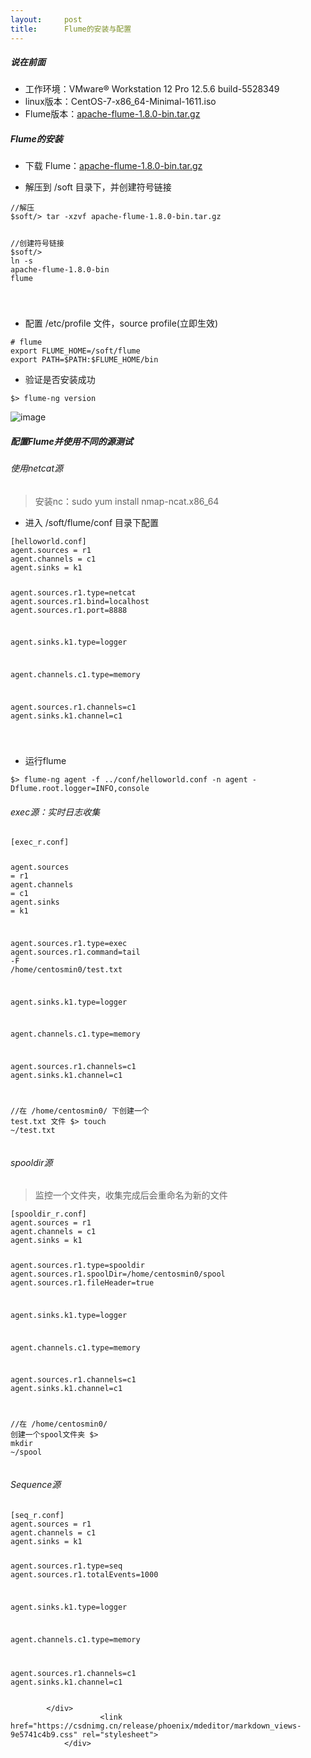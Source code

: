 ```yaml
---
layout:     post
title:      Flume的安装与配置
---
```

<div id="article_content" class="article_content clearfix csdn-tracking-statistics" data-pid="blog" data-mod="popu_307" data-dsm="post">
								            <div id="content_views" class="markdown_views prism-dracula">
							<!-- flowchart 箭头图标 勿删 -->
							<svg xmlns="http://www.w3.org/2000/svg" style="display: none;"><path stroke-linecap="round" d="M5,0 0,2.5 5,5z" id="raphael-marker-block" style="-webkit-tap-highlight-color: rgba(0, 0, 0, 0);"></path></svg>
							<font size="4">
</font><h5><a id="_2"></a>说在前面</h5>
<ul>
<li>工作环境：VMware® Workstation 12 Pro 12.5.6 build-5528349</li>
<li>linux版本：CentOS-7-x86_64-Minimal-1611.iso</li>
<li>Flume版本：<a href="http://www.apache.org/dyn/closer.lua/flume/1.8.0/apache-flume-1.8.0-bin.tar.gz" rel="nofollow">apache-flume-1.8.0-bin.tar.gz</a></li>
</ul>
<h5><a id="Flume_8"></a>Flume的安装</h5>
<ul>
<li>
<p>下载 Flume：<a href="http://www.apache.org/dyn/closer.lua/flume/1.8.0/apache-flume-1.8.0-bin.tar.gz" rel="nofollow">apache-flume-1.8.0-bin.tar.gz</a></p>
</li>
<li>
<p>解压到 /soft 目录下，并创建符号链接</p>
</li>
</ul>
<pre><code class="prism language-java"><span class="token comment">//解压</span>
$soft<span class="token operator">/</span><span class="token operator">&gt;</span> tar <span class="token operator">-</span>xzvf apache<span class="token operator">-</span>flume<span class="token operator">-</span><span class="token number">1.8</span><span class="token number">.0</span><span class="token operator">-</span>bin<span class="token punctuation">.</span>tar<span class="token punctuation">.</span>gz

<span class="token comment">//创建符号链接</span>
$soft<span class="token operator">/</span><span class="token operator">&gt;</span> ln <span class="token operator">-</span>s apache<span class="token operator">-</span>flume<span class="token operator">-</span><span class="token number">1.8</span><span class="token number">.0</span><span class="token operator">-</span>bin flume

</code></pre>
<ul>
<li>配置 /etc/profile 文件，source profile(立即生效)</li>
</ul>
<pre><code class="prism language-java"># flume
export FLUME_HOME<span class="token operator">=</span><span class="token operator">/</span>soft<span class="token operator">/</span>flume
export PATH<span class="token operator">=</span>$PATH<span class="token operator">:</span>$FLUME_HOME<span class="token operator">/</span>bin
</code></pre>
<ul>
<li>验证是否安装成功</li>
</ul>
<pre><code class="prism language-java">$<span class="token operator">&gt;</span> flume<span class="token operator">-</span>ng version
</code></pre>
<p><img src="http://pcx55bat1.bkt.clouddn.com/flume1.png" alt="image"></p>
<h5><a id="Flume_39"></a>配置Flume并使用不同的源测试</h5>
<h6><a id="netcat_41"></a>使用netcat源</h6>
<blockquote>
<p>安装nc：sudo yum install nmap-ncat.x86_64</p>
</blockquote>
<ul>
<li>进入 /soft/flume/conf 目录下配置</li>
</ul>
<pre><code class="prism language-java"><span class="token punctuation">[</span>helloworld<span class="token punctuation">.</span>conf<span class="token punctuation">]</span>
agent<span class="token punctuation">.</span>sources <span class="token operator">=</span> r1
agent<span class="token punctuation">.</span>channels <span class="token operator">=</span> c1
agent<span class="token punctuation">.</span>sinks <span class="token operator">=</span> k1

agent<span class="token punctuation">.</span>sources<span class="token punctuation">.</span>r1<span class="token punctuation">.</span>type<span class="token operator">=</span>netcat
agent<span class="token punctuation">.</span>sources<span class="token punctuation">.</span>r1<span class="token punctuation">.</span>bind<span class="token operator">=</span>localhost
agent<span class="token punctuation">.</span>sources<span class="token punctuation">.</span>r1<span class="token punctuation">.</span>port<span class="token operator">=</span><span class="token number">8888</span>

agent<span class="token punctuation">.</span>sinks<span class="token punctuation">.</span>k1<span class="token punctuation">.</span>type<span class="token operator">=</span>logger

agent<span class="token punctuation">.</span>channels<span class="token punctuation">.</span>c1<span class="token punctuation">.</span>type<span class="token operator">=</span>memory

agent<span class="token punctuation">.</span>sources<span class="token punctuation">.</span>r1<span class="token punctuation">.</span>channels<span class="token operator">=</span>c1
agent<span class="token punctuation">.</span>sinks<span class="token punctuation">.</span>k1<span class="token punctuation">.</span>channel<span class="token operator">=</span>c1

</code></pre>
<ul>
<li>运行flume</li>
</ul>
<pre><code class="prism language-java">$<span class="token operator">&gt;</span> flume<span class="token operator">-</span>ng agent <span class="token operator">-</span>f <span class="token punctuation">.</span><span class="token punctuation">.</span>/conf<span class="token operator">/</span>helloworld<span class="token punctuation">.</span>conf <span class="token operator">-</span>n agent <span class="token operator">-</span>Dflume<span class="token punctuation">.</span>root<span class="token punctuation">.</span>logger<span class="token operator">=</span>INFO<span class="token punctuation">,</span>console
</code></pre>
<h6><a id="exec_72"></a>exec源：实时日志收集</h6>
<pre><code class="prism language-java"><span class="token punctuation">[</span>exec_r<span class="token punctuation">.</span>conf<span class="token punctuation">]</span>

agent<span class="token punctuation">.</span>sources <span class="token operator">=</span> r1
agent<span class="token punctuation">.</span>channels <span class="token operator">=</span> c1
agent<span class="token punctuation">.</span>sinks <span class="token operator">=</span> k1

agent<span class="token punctuation">.</span>sources<span class="token punctuation">.</span>r1<span class="token punctuation">.</span>type<span class="token operator">=</span>exec
agent<span class="token punctuation">.</span>sources<span class="token punctuation">.</span>r1<span class="token punctuation">.</span>command<span class="token operator">=</span>tail <span class="token operator">-</span>F <span class="token operator">/</span>home<span class="token operator">/</span>centosmin0<span class="token operator">/</span>test<span class="token punctuation">.</span>txt

agent<span class="token punctuation">.</span>sinks<span class="token punctuation">.</span>k1<span class="token punctuation">.</span>type<span class="token operator">=</span>logger

agent<span class="token punctuation">.</span>channels<span class="token punctuation">.</span>c1<span class="token punctuation">.</span>type<span class="token operator">=</span>memory

agent<span class="token punctuation">.</span>sources<span class="token punctuation">.</span>r1<span class="token punctuation">.</span>channels<span class="token operator">=</span>c1
agent<span class="token punctuation">.</span>sinks<span class="token punctuation">.</span>k1<span class="token punctuation">.</span>channel<span class="token operator">=</span>c1

<span class="token comment">//在 /home/centosmin0/ 下创建一个 test.txt 文件</span>
$<span class="token operator">&gt;</span> touch <span class="token operator">~</span><span class="token operator">/</span>test<span class="token punctuation">.</span>txt
</code></pre>
<h6><a id="spooldir_95"></a>spooldir源</h6>
<blockquote>
<p>监控一个文件夹，收集完成后会重命名为新的文件</p>
</blockquote>
<pre><code class="prism language-java"><span class="token punctuation">[</span>spooldir_r<span class="token punctuation">.</span>conf<span class="token punctuation">]</span>
agent<span class="token punctuation">.</span>sources <span class="token operator">=</span> r1
agent<span class="token punctuation">.</span>channels <span class="token operator">=</span> c1
agent<span class="token punctuation">.</span>sinks <span class="token operator">=</span> k1

agent<span class="token punctuation">.</span>sources<span class="token punctuation">.</span>r1<span class="token punctuation">.</span>type<span class="token operator">=</span>spooldir
agent<span class="token punctuation">.</span>sources<span class="token punctuation">.</span>r1<span class="token punctuation">.</span>spoolDir<span class="token operator">=</span><span class="token operator">/</span>home<span class="token operator">/</span>centosmin0<span class="token operator">/</span>spool
agent<span class="token punctuation">.</span>sources<span class="token punctuation">.</span>r1<span class="token punctuation">.</span>fileHeader<span class="token operator">=</span><span class="token boolean">true</span>

agent<span class="token punctuation">.</span>sinks<span class="token punctuation">.</span>k1<span class="token punctuation">.</span>type<span class="token operator">=</span>logger

agent<span class="token punctuation">.</span>channels<span class="token punctuation">.</span>c1<span class="token punctuation">.</span>type<span class="token operator">=</span>memory

agent<span class="token punctuation">.</span>sources<span class="token punctuation">.</span>r1<span class="token punctuation">.</span>channels<span class="token operator">=</span>c1
agent<span class="token punctuation">.</span>sinks<span class="token punctuation">.</span>k1<span class="token punctuation">.</span>channel<span class="token operator">=</span>c1

<span class="token comment">//在 /home/centosmin0/ 创建一个spool文件夹</span>
$<span class="token operator">&gt;</span> mkdir <span class="token operator">~</span><span class="token operator">/</span>spool
</code></pre>
<h6><a id="Sequence_120"></a>Sequence源</h6>
<pre><code class="prism language-java"><span class="token punctuation">[</span>seq_r<span class="token punctuation">.</span>conf<span class="token punctuation">]</span>
agent<span class="token punctuation">.</span>sources <span class="token operator">=</span> r1
agent<span class="token punctuation">.</span>channels <span class="token operator">=</span> c1
agent<span class="token punctuation">.</span>sinks <span class="token operator">=</span> k1

agent<span class="token punctuation">.</span>sources<span class="token punctuation">.</span>r1<span class="token punctuation">.</span>type<span class="token operator">=</span>seq
agent<span class="token punctuation">.</span>sources<span class="token punctuation">.</span>r1<span class="token punctuation">.</span>totalEvents<span class="token operator">=</span><span class="token number">1000</span>

agent<span class="token punctuation">.</span>sinks<span class="token punctuation">.</span>k1<span class="token punctuation">.</span>type<span class="token operator">=</span>logger

agent<span class="token punctuation">.</span>channels<span class="token punctuation">.</span>c1<span class="token punctuation">.</span>type<span class="token operator">=</span>memory

agent<span class="token punctuation">.</span>sources<span class="token punctuation">.</span>r1<span class="token punctuation">.</span>channels<span class="token operator">=</span>c1
agent<span class="token punctuation">.</span>sinks<span class="token punctuation">.</span>k1<span class="token punctuation">.</span>channel<span class="token operator">=</span>c1
</code></pre>


            </div>
						<link href="https://csdnimg.cn/release/phoenix/mdeditor/markdown_views-9e5741c4b9.css" rel="stylesheet">
                </div>